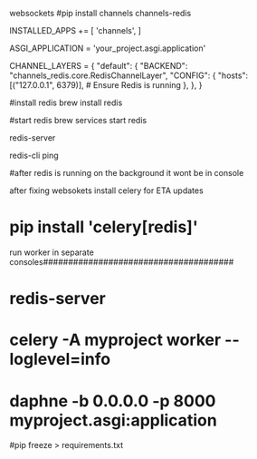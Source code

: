 



websockets
#pip install channels channels-redis

INSTALLED_APPS += [
    'channels',
]

ASGI_APPLICATION = 'your_project.asgi.application'

CHANNEL_LAYERS = {
    "default": {
        "BACKEND": "channels_redis.core.RedisChannelLayer",
        "CONFIG": {
            "hosts": [("127.0.0.1", 6379)],  # Ensure Redis is running
        },
    },
}

#install redis
   brew install redis

#start redis
   brew services start redis
   
   redis-server

   redis-cli ping

#after redis is running on the background it wont be in console


after fixing websokets install celery for ETA updates
#    pip install 'celery[redis]'


run worker in separate consoles######################################
# redis-server
# celery -A myproject worker --loglevel=info
# daphne -b 0.0.0.0 -p 8000 myproject.asgi:application



#pip freeze > requirements.txt